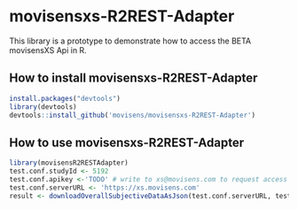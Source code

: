 # movisensxs-R2REST-Adapter

This library is a prototype to demonstrate how to access the BETA movisensXS Api in R.

## How to install movisensxs-R2REST-Adapter
```r
install.packages("devtools")
library(devtools)
devtools::install_github('movisens/movisensxs-R2REST-Adapter')
```

## How to use movisensxs-R2REST-Adapter
```r
library(movisensR2RESTAdapter)
test.conf.studyId <- 5192
test.conf.apikey <-'TODO' # write to xs@movisens.com to request access
test.conf.serverURL <- 'https://xs.movisens.com'
result <- downloadOverallSubjectiveDataAsJson(test.conf.serverURL, test.conf.studyId, test.conf.apikey)
```
